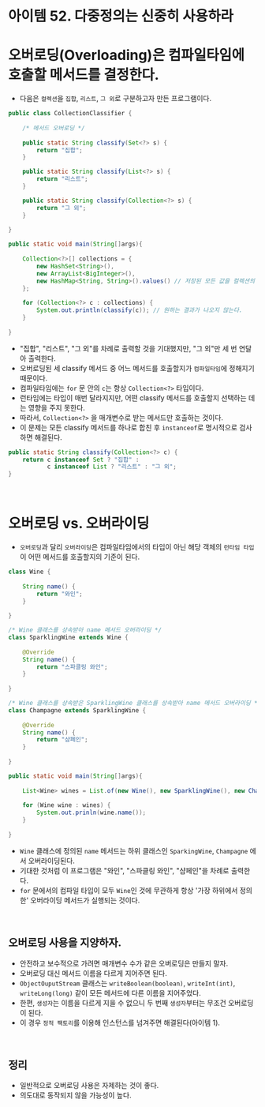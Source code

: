 # 아이템 52. 다중정의는 신중히 사용하라

# 오버로딩(Overloading)은 컴파일타임에 호출할 메서드를 결정한다.
* 다음은 `컬렉션`을 `집합`, `리스트`, `그 외`로 구분하고자 만든 프로그램이다.

```java
public class CollectionClassifier {
    
    /* 메서드 오버로딩 */
    
    public static String classify(Set<?> s) {
        return "집합";
    }

    public static String classify(List<?> s) {
        return "리스트";
    }

    public static String classify(Collection<?> s) {
        return "그 외";
    }
    
}
```
```java
public static void main(String[]args){
    
    Collection<?>[] collections = {
        new HashSet<String>(),
        new ArrayList<BigInteger>(),
        new HashMap<String, String>().values() // 저장된 모든 값을 컬렉션의 형태로 반환
    };
    
    for (Collection<?> c : collections) {
        System.out.println(classify(c)); // 원하는 결과가 나오지 않는다.
    }
    
}
```

* "집합", "리스트", "그 외"를 차례로 출력할 것을 기대했지만, "그 외"만 세 번 연달아 출력한다.
* 오버로딩된 세 classify 메서드 중 어느 메서드를 호출할지가 `컴파일타임`에 정해지기 때문이다.
* 컴파일타임에는 `for` 문 안의 `c`는 항상 `Collection<?>` 타입이다.
* 런타임에는 타입이 매번 달라지지만, 어떤 classify 메서드를 호출할지 선택하는 데는 영향을 주지 못한다.
* 따라서, `Collection<?>` 을 매개변수로 받는 메서드만 호출하는 것이다.
* 이 문제는 모든 classify 메서드를 하나로 합친 후 `instanceof`로 명시적으로 검사하면 해결된다.

```java
public static String classify(Collection<?> c) {
    return c instanceof Set ? "집합" :
           c instanceof List ? "리스트" : "그 외";
}
```

<br>

# 오버로딩 vs. 오버라이딩
* `오버로딩`과 달리 `오버라이딩`은 컴파일타임에서의 타입이 아닌 해당 객체의 `런타임 타입`이 어떤 메서드를 호출할지의 기준이 된다.

```java
class Wine {
    
    String name() {
        return "와인";
    }
    
}

/* Wine 클래스를 상속받아 name 메서드 오버라이딩 */
class SparklingWine extends Wine {
    
    @Override
    String name() {
        return "스파클링 와인";
    }
    
}

/* Wine 클래스를 상속받은 SparklingWine 클래스를 상속받아 name 메서드 오버라이딩 */
class Champagne extends SparklingWine {
    
    @Override
    String name() {
        return "샴페인";
    }
    
}
```
```java
public static void main(String[]args){
    
    List<Wine> wines = List.of(new Wine(), new SparklingWine(), new Champagne());
    
    for (Wine wine : wines) {
        System.out.prinln(wine.name());
    }
    
}
```

* `Wine` 클래스에 정의된 `name` 메서드는 하위 클래스인 `SparkingWine`, `Champagne` 에서 오버라이딩된다.
* 기대한 것처럼 이 프로그램은 "와인", "스파클링 와인", "샴페인"을 차례로 출력한다.
* `for` 문에서의 컴파일 타입이 모두 `Wine`인 것에 무관하게 항상 '가장 하위에서 정의한' 오버라이딩 메서드가 실행되는 것이다.

<br>

## 오버로딩 사용을 지양하자.
* 안전하고 보수적으로 가려면 매개변수 수가 같은 오버로딩은 만들지 말자.
* 오버로딩 대신 메서드 이름을 다르게 지어주면 된다.
* `ObjectOuputStream` 클래스는 `writeBoolean(boolean)`, `writeInt(int)`, `writeLong(long)` 같이 모든 메서드에 다른 이름을 지어주었다.
* 한편, `생성자`는 이름을 다르게 지을 수 없으니 두 번째 `생성자`부터는 무조건 오버로딩이 된다.
* 이 경우 `정적 팩토리`를 이용해 인스턴스를 넘겨주면 해결된다(아이템 1).

<br>

## 정리
* 일반적으로 오버로딩 사용은 자제하는 것이 좋다.
* 의도대로 동작되지 않을 가능성이 높다.
